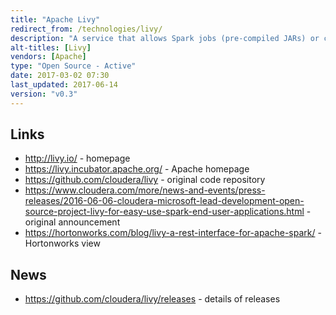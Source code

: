 ```yaml
---
title: "Apache Livy"
redirect_from: /technologies/livy/
description: "A service that allows Spark jobs (pre-compiled JARs) or code snippets (Scala or Python) to be executed by remote systems over a REST API or via clients for Java, Scala and Python.  Supports re-use of Spark Contexts (and caching and sharing of RDDs across jobs and clients), multiple concurrent clients, secure authenticated communications and batch job submissions.  Started in November 2015 based on code from Hue, with a formal announcement and first release in June 2016 based on development led by Cloudera, Hortonworks and Microsoft, before being donated to the Apache Foundation in June 2017.  Hasn't yet graduated, but under active development, and used by tools such as Hue and Zeppelin."
alt-titles: [Livy]
vendors: [Apache]
type: "Open Source - Active"
date: 2017-03-02 07:30
last_updated: 2017-06-14
version: "v0.3"
---
```

## Links

* <http://livy.io/> - homepage
* <https://livy.incubator.apache.org/> - Apache homepage
* <https://github.com/cloudera/livy> - original code repository
* <https://www.cloudera.com/more/news-and-events/press-releases/2016-06-06-cloudera-microsoft-lead-development-open-source-project-livy-for-easy-use-spark-end-user-applications.html> - original announcement
* <https://hortonworks.com/blog/livy-a-rest-interface-for-apache-spark/> - Hortonworks view

## News

* <https://github.com/cloudera/livy/releases> - details of releases